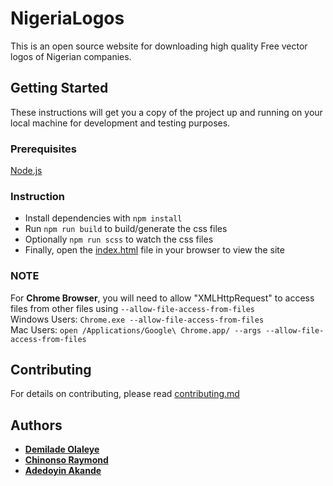 # NigeriaLogos

This is an open source website for downloading high quality
Free vector logos of Nigerian companies.

## Getting Started

These instructions will get you a copy of the project up and running on your local machine for development and testing purposes. 

### Prerequisites
[Node.js](https://nodejs.org/)

### Instruction

* Install dependencies with `npm install`
* Run `npm run build` to build/generate the css files
* Optionally `npm run scss` to watch the css files
* Finally, open the [index.html](https://github.com/PaystackHQ/nigerialogos/blob/master/index.html) file in your browser to view the site 

### NOTE 
For **Chrome Browser**, you will need to allow "XMLHttpRequest" to access files from other files using `--allow-file-access-from-files`
<br />Windows Users: `Chrome.exe --allow-file-access-from-files`
<br />Mac Users: `open /Applications/Google\ Chrome.app/ --args --allow-file-access-from-files`

## Contributing

For details on contributing, please read [contributing.md](https://github.com/PaystackHQ/nigerialogos/blob/master/contributing.md)


## Authors

* [**Demilade Olaleye**](https://github.com/Demilad)
* [**Chinonso Raymond**](https://twitter.com/ChinonsoRay) 
* [**Adedoyin Akande**](https://github.com/aeadedoyin)